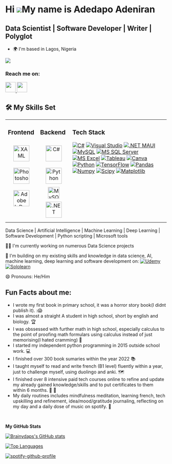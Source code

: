 Hi ![](https://user-images.githubusercontent.com/18350557/176309783-0785949b-9127-417c-8b55-ab5a4333674e.gif)My name is Adedapo Adeniran
========================================================================================================================================

Data Scientist | Software Developer | Writer | Polyglot
-------------------------------------------------------

* 🌍  I'm based in Lagos, Nigeria

<a href="https://www.github.com/Brainydaps" target="_blank" rel="noreferrer"><img
src="https://img.shields.io/github/followers/Brainydaps?logo=github&style=for-the-badge&color=0891b2&labelColor=1c1917" /></a>
### Reach me on:

<p align="left"> <a href="https://www.github.com/Brainydaps" target="_blank" rel="noreferrer"> <picture> <source media="(prefers-color-scheme: dark)" srcset="https://raw.githubusercontent.com/danielcranney/readme-generator/main/public/icons/socials/github-dark.svg" /> <source media="(prefers-color-scheme: light)" srcset="https://raw.githubusercontent.com/danielcranney/readme-generator/main/public/icons/socials/github.svg" /> <img src="https://raw.githubusercontent.com/danielcranney/readme-generator/main/public/icons/socials/github.svg" width="32" height="32" /> </picture> </a> <a href="https://www.linkedin.com/in/Brainydaps" target="_blank" rel="noreferrer"> <picture> <source media="(prefers-color-scheme: dark)" srcset="https://raw.githubusercontent.com/danielcranney/readme-generator/main/public/icons/socials/linkedin-dark.svg" /> <source media="(prefers-color-scheme: light)" srcset="https://raw.githubusercontent.com/danielcranney/readme-generator/main/public/icons/socials/linkedin.svg" /> <img src="https://raw.githubusercontent.com/danielcranney/readme-generator/main/public/icons/socials/linkedin.svg" width="32" height="32" /> </picture> </a></p>


## 🛠 My Skills Set
<table><tr><td valign="top" width="20%">
 
### Frontend  
<div align="center">  
<a href="https://docs.microsoft.com/en-us/dotnet/desktop/wpf/xaml/" target="_blank"><img style="margin: 10px" src="https://profilinator.rishav.dev/skills-assets/xaml.png" alt="XAML" height="50" /></a>  
<a href="https://www.adobe.com/in/products/photoshop.html" target="_blank"><img style="margin: 10px" src="https://profilinator.rishav.dev/skills-assets/photoshop-plain.svg" alt="Photoshop" height="50" /></a>  
<a href="https://www.adobe.com/in/products/indesign.html" target="_blank"><img style="margin: 10px" src="https://profilinator.rishav.dev/skills-assets/adobeindesign.svg" alt="Adobe InDesign" height="50" /></a>
</div>
</td><td valign="top" width="20%">
 
### Backend  
<div align="center">   
<a href="https://docs.microsoft.com/en-us/dotnet/csharp/" target="_blank"><img style="margin: 10px" src="https://techstack-generator.vercel.app/csharp-icon.svg" alt="C#" height="50" /></a>  
<a href="https://www.python.org/" target="_blank"><img style="margin: 10px" src="https://techstack-generator.vercel.app/python-icon.svg" alt="Python" height="50" /></a>
<a href="https://www.mysql.com/" target="_blank" rel="noreferrer"><img src="https://techstack-generator.vercel.app/mysql-icon.svg" width="36" height="36" alt="MySQL" /></a>
<a href="https://dotnet.microsoft.com/download/dotnet-framework" target="_blank"><img style="margin: 10px" src="https://profilinator.rishav.dev/skills-assets/dot-net-original-wordmark.svg" alt=".NET" height="50" /></a>
</div>

</td><td valign="top" width="60%">

### Tech Stack
 [![C#](https://img.shields.io/badge/C%23-239120?style=for-the-badge&logo=c-sharp&logoColor=white)](https://dotnet.microsoft.com/en-us/languages/csharp) [![Visual Studio](https://img.shields.io/badge/Visual_Studio-5C2D91?style=for-the-badge&logo=visual%20studio&logoColor=white)](https://visualstudio.microsoft.com) [![.NET MAUI](https://img.shields.io/badge/.NET-5C2D91?style=for-the-badge&logo=.net&logoColor=white)](https://dotnet.microsoft.com/en-us/apps/maui) [![MySQL](https://img.shields.io/badge/MySQL-00000F?style=for-the-badge&logo=mysql&logoColor=white)](https://mysql.com) [![MS SQL Server](https://img.shields.io/badge/Microsoft_SQL_Server-CC2927?style=for-the-badge&logo=microsoft-sql-server&logoColor=white)](https://microsoft.com/en-us/sql-server/sql-server-2022) [![MS Excel](https://img.shields.io/badge/Microsoft_Excel-217346?style=for-the-badge&logo=microsoft-excel&logoColor=white)](https://microsoft.com/en-us/microsoft-365/excel) [![Tableau](https://img.shields.io/badge/Tableau-E97627?style=for-the-badge&logo=Tableau&logoColor=white)](https://tableau.com) [![Canva](https://img.shields.io/badge/Canva-%2300C4CC.svg?&style=for-the-badge&logo=Canva&logoColor=white)](https://canva.com) [![Python](https://img.shields.io/badge/Python-3776AB?style=for-the-badge&logo=python&logoColor=white)](https://python.org) [![TensorFlow](https://img.shields.io/badge/TensorFlow-FF6F00?style=for-the-badge&logo=tensorflow&logoColor=white)](https://tensorflow.org) [![Pandas](https://camo.githubusercontent.com/8d2ad1252ca71696debadcb97a001ae00385e04a9b6df574bce1e8dc0d31e459/68747470733a2f2f696d672e736869656c64732e696f2f62616467652f70616e6461732d2532333135303435382e7376673f7374796c653d666c6174266c6f676f3d70616e646173266c6f676f436f6c6f723d7768697465)](https://pandas.pydata.org)
[![Numpy](https://camo.githubusercontent.com/70ed3ee030fdb1c88399e781cf77845b91a56a1a6ff65458248ae929c9c522b7/68747470733a2f2f696d672e736869656c64732e696f2f62616467652f6e756d70792d2532333031333234332e7376673f7374796c653d666c6174266c6f676f3d6e756d7079266c6f676f436f6c6f723d7768697465)](https://numpy.org)
[![Scipy](https://camo.githubusercontent.com/c58b09c8a104cc7bca701d499872b9066fba888143f3d22db76c8fb48fd201b5/68747470733a2f2f696d672e736869656c64732e696f2f62616467652f53636950792d2532333043353541352e7376673f7374796c653d666c6174266c6f676f3d7363697079266c6f676f436f6c6f723d257768697465)](https://scipy.org)
[![Matplotlib](https://camo.githubusercontent.com/337bf03c5d22b3dfe34a51e246a25e2eaadcb9dd7a668e2bed0261255d8afc42/68747470733a2f2f696d672e736869656c64732e696f2f62616467652f4d6174706c6f746c69622d2532336666666666662e7376673f7374796c653d666c6174266c6f676f3d4d6174706c6f746c6962266c6f676f436f6c6f723d626c61636b)](https://matplotlib.org)

 
 </td></tr></table>  
Data Science | Artificial Intelligence | Machine Learning | Deep Learning | Software Development | Python scripting | Microsoft tools


👩‍💻 I'm currently working on numerous Data Science projects

🧠 I'm building on my existing skills and knowledge in data science, AI, machine learning, deep learning and software development on:
[![Udemy](https://img.shields.io/badge/Udemy-EC5252?style=for-the-badge&logo=Udemy&logoColor=white)](https://udemy.com)
[![Sololearn](https://img.shields.io/badge/-Sololearn-3a464b?style=for-the-badge&logo=Sololearn&logoColor=white)](https://sololearn.com)

😄 Pronouns: He/Him


## Fun Facts about me:

* I wrote my first book in primary school, it was a horror story book(I didnt publish it).  :😱
* I was almost a straight A student in high school, short by english and biology. 🏆
* I was obssessed with further math in high school, especially calculus to the point of proofing math formulars using calculus instead of just memorising(I hated cramming) 🧠
* I started my independent python programming in 2015 outside school work. 💻
* I finished over 300 book sumaries within the year 2022 📚
*  I taught myself to read and write french (B1 level) fluently within a year, just to challenge myself, using duolingo and anki. 🗺
* I finished over 8 intensive paid tech courses online to refine and update my already gained knowledge/skills and to put certificates to them within 6 months. 🥇 🤝
* My daily routines includes mindfulness meditation, learning french, tech upskilling and refinement, idea/mood/gratitude journaling, reflecting on my day and a daily dose of music on spotify. 🧘


<br/>  

<b>My GitHub Stats</b>

<a href="http://www.github.com/Brainydaps"><img src="https://github-readme-stats.vercel.app/api?username=Brainydaps&show_icons=true&hide=&count_private=true&title_color=0891b2&text_color=ffffff&icon_color=0891b2&bg_color=1c1917&hide_border=true&show_icons=true" alt="Brainydaps's GitHub stats" /></a>

<a href="https://github.com/Brainydaps" align="left">
  <img src="https://github-readme-stats.vercel.app/api/top-langs/?username=Brainydaps&layout=compact&langs_count=10&title_color=0891b2&text_color=ffffff&icon_color=0891b2&bg_color=1c1917&hide_border=true&locale=en&custom_title=Top%20Languages" alt="Top Languages" />
</a>

[![spotify-github-profile](https://spotify-github-profile.vercel.app/api/view?uid=31iqlusftljjgy7l3lpbbqlbnnku&cover_image=true&theme=compact&show_offline=false&background_color=121212&interchange=true)](https://github.com/kittinan/spotify-github-profile)
